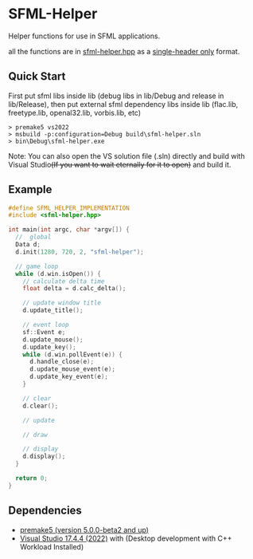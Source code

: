 # SFML-Helper

Helper functions for use in SFML applications.

all the functions are in [sfml-helper.hpp](./include/sfml-helper.hpp) as a [single-header only](https://github.com/nothings/stb) format.

## Quick Start

First put sfml libs inside lib (debug libs in lib/Debug and release in lib/Release), then put external sfml dependency libs inside lib (flac.lib, freetype.lib, openal32.lib, vorbis.lib, etc)
```console
> premake5 vs2022
> msbuild -p:configuration=Debug build\sfml-helper.sln
> bin\Debug\sfml-helper.exe

```
Note: You can also open the VS solution file (.sln) directly and build with Visual Studio<s>(If you want to wait eternally for it to open)</s> and build it.

## Example
```c++
#define SFML_HELPER_IMPLEMENTATION
#include <sfml-helper.hpp>

int main(int argc, char *argv[]) {
  //  global
  Data d;
  d.init(1280, 720, 2, "sfml-helper");

  // game loop
  while (d.win.isOpen()) {
    // calculate delta time
    float delta = d.calc_delta();

    // update window title
    d.update_title();

    // event loop
    sf::Event e;
    d.update_mouse();
    d.update_key();
    while (d.win.pollEvent(e)) {
      d.handle_close(e);
      d.update_mouse_event(e);
      d.update_key_event(e);
    }

    // clear
    d.clear();

    // update

    // draw

    // display
    d.display();
  }

  return 0;
}

```


## Dependencies
- [premake5 (version 5.0.0-beta2 and up)](https://github.com/premake/premake-core/releases/download/v5.0.0-beta2/premake-5.0.0-beta2-windows.zip)
- [Visual Studio 17.4.4 (2022)](https://visualstudio.microsoft.com/vs/community/) with (Desktop development with C++ Workload Installed)
